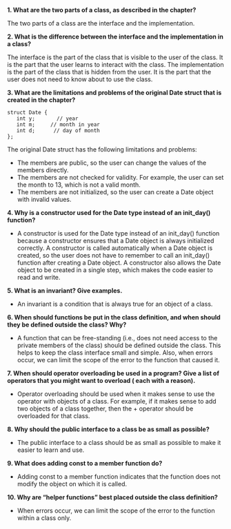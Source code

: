 **1. What are the two parts of a class, as described in the chapter?**

The two parts of a class are the interface and the implementation.

**2. What is the difference between the interface and the implementation in a class?**

The interface is the part of the class that is visible to the user of the class. It is the part that the user learns to
interact with the class.
The implementation is the part of the class that is hidden from the user. It is the part that the user does not need to
know about to use the class.

**3. What are the limitations and problems of the original Date struct that is created in the chapter?**

```original struct
struct Date {
   int y;       // year
   int m;     // month in year
   int d;      // day of month
};
```

The original Date struct has the following limitations and problems:

- The members are public, so the user can change the values of the members directly.
- The members are not checked for validity. For example, the user can set the month to 13, which is not a valid month.
- The members are not initialized, so the user can create a Date object with invalid values.

**4. Why is a constructor used for the Date type instead of an init_day() function?**

- A constructor is used for the Date type instead of an init_day() function because a constructor ensures that a Date
  object is always initialized correctly. A constructor is called automatically when a Date object is created, so the
  user does not have to remember to call an init_day() function after creating a Date object. A constructor also allows
  the Date object to be created in a single step, which makes the code easier to read and write.

**5. What is an invariant? Give examples.**

- An invariant is a condition that is always true for an object of a class.

**6. When should functions be put in the class definition, and when should they be defined outside the class? Why?**

- A function that can be free-standing (i.e., does not need access to the private members of the class) should be
  defined outside the class. This helps to keep the class interface small and simple. Also, when errors occur, we
  can limit the scope of the error to the function that caused it.

**7. When should operator overloading be used in a program? Give a list of operators that you might want to overload (
each with a reason).**

- Operator overloading should be used when it makes sense to use the operator with objects of a class. For example, if
  it makes sense to add two objects of a class together, then the + operator should be overloaded for that class.

**8. Why should the public interface to a class be as small as possible?**

- The public interface to a class should be as small as possible to make it easier to learn and use.

**9. What does adding const to a member function do?**

- Adding const to a member function indicates that the function does not modify the object on which it is called.

**10. Why are “helper functions” best placed outside the class definition?**

- When errors occur, we can limit the scope of the error to the function within a class only.